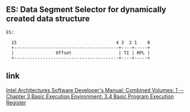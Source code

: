 ES: Data Segment Selector for dynamically created data structure
---------------------------------------------------

```
ES:

  15                                      4 3  2 1    0 
  +----------------------------------------+----+-----+
  |                Offset                  | TI | RPL | 
  +----------------------------------------+----+-----+
```

## link

  [Intel Architectures Software Developer's Manual: Combined Volumes: 1 -- Chapter 3 Basic Execution Environment: 3.4 Basic Program Execution Register](https://software.intel.com/en-us/articles/intel-sdm)
